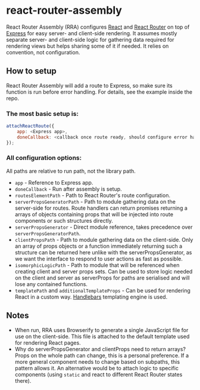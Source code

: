 # react-router-assembly

React Router Assembly (RRA) configures [React](https://facebook.github.io/react/) and [React Router](http://https://github.com/rackt/react-router) on top of [Express](http://expressjs.com/) for easy server- and client-side rendering. It assumes mostly separate server- and client-side logic for gathering data required for rendering views but helps sharing some of it if needed. It relies on convention, not configuration.

## How to setup
React Router Assembly will add a route to Express, so make sure its function is run before error handling. For details, see the example inside the repo.

### The most basic setup is:
```javascript
attachReactRoute({
	app: <Express app>,
	doneCallback: <callback once route ready, should configure error handling and launch the server here>
});
```

### All configuration options:
All paths are relative to run path, not the library path.

- `app` - Reference to Express app.
- `doneCallback` - Run after assembly is setup.
- `routesElementPath` - Path to React Router's route configuration.
- `serverPropsGeneratorPath` - Path to module gathering data on the server-side for routes. Route handlers can return promises returning a arrays of objects containing props that will be injected into route components or such structures directly.
- `serverPropsGenerator` - Direct module reference, takes precedence over `serverPropsGeneratorPath`.
- `clientPropsPath` - Path to module gathering data on the client-side. Only an array of props objects or a function immediately returning such a structure can be returned here unlike with the serverPropsGenerator, as we want the interface to respond to user actions as fast as possible.
- `isomorphicLogicPath` - Path to module that will be referenced when creating client and server props sets. Can be used to store logic needed on the client and server as serverProps for paths are serialised and will lose any contained functions.
- `templatePath` and `additionalTemplateProps` - Can be used for rendering React in a custom way. [Handlebars](http://handlebarsjs.com/) templating engine is used.

## Notes
- When run, RRA uses Browserify to generate a single JavaScript file for use on the client-side. This file is attached to the default template used for rendering React pages.
- Why do serverPropsGenerator and clientProps need to return arrays? Props on the whole path can change, this is a personal preference. If a more general component needs to change based on subpaths, this pattern allows it. An alternative would be to attach logic to specific components (using `static` and react to different React Router states there).

